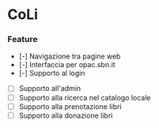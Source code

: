 CoLi
====
### Feature

- [-] Navigazione tra pagine web
- [-] Interfaccia per opac.sbn.it
- [-] Supporto al login
- [ ] Supporto all'admin
- [ ] Supporto alla ricerca nel catalogo locale
- [ ] Supporto alla prenotazione libri
- [ ] Supporto alla donazione libri
